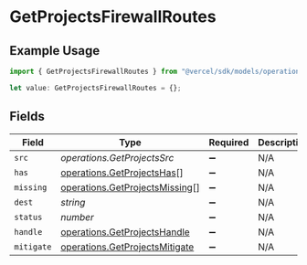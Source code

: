 # GetProjectsFirewallRoutes

## Example Usage

```typescript
import { GetProjectsFirewallRoutes } from "@vercel/sdk/models/operations/getprojects.js";

let value: GetProjectsFirewallRoutes = {};
```

## Fields

| Field                                                                            | Type                                                                             | Required                                                                         | Description                                                                      |
| -------------------------------------------------------------------------------- | -------------------------------------------------------------------------------- | -------------------------------------------------------------------------------- | -------------------------------------------------------------------------------- |
| `src`                                                                            | *operations.GetProjectsSrc*                                                      | :heavy_minus_sign:                                                               | N/A                                                                              |
| `has`                                                                            | [operations.GetProjectsHas](../../models/operations/getprojectshas.md)[]         | :heavy_minus_sign:                                                               | N/A                                                                              |
| `missing`                                                                        | [operations.GetProjectsMissing](../../models/operations/getprojectsmissing.md)[] | :heavy_minus_sign:                                                               | N/A                                                                              |
| `dest`                                                                           | *string*                                                                         | :heavy_minus_sign:                                                               | N/A                                                                              |
| `status`                                                                         | *number*                                                                         | :heavy_minus_sign:                                                               | N/A                                                                              |
| `handle`                                                                         | [operations.GetProjectsHandle](../../models/operations/getprojectshandle.md)     | :heavy_minus_sign:                                                               | N/A                                                                              |
| `mitigate`                                                                       | [operations.GetProjectsMitigate](../../models/operations/getprojectsmitigate.md) | :heavy_minus_sign:                                                               | N/A                                                                              |